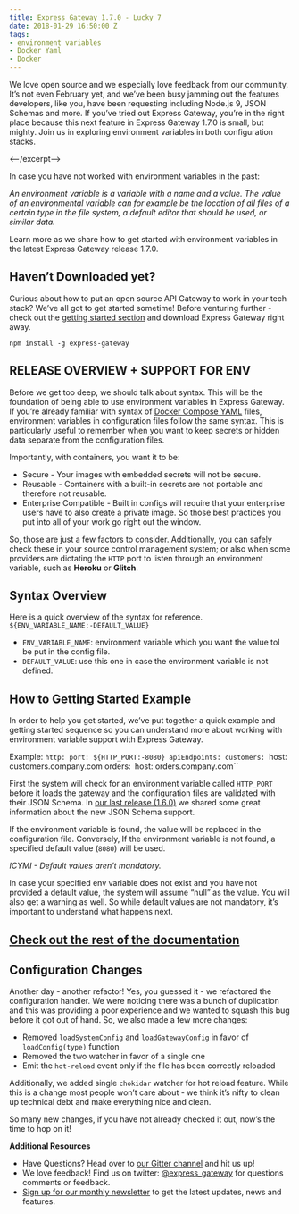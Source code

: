 ```yaml
---
title: Express Gateway 1.7.0 - Lucky 7
date: 2018-01-29 16:50:00 Z
tags:
- environment variables
- Docker Yaml
- Docker
---
```


We love open source and we especially love feedback from our community. It’s not even February yet, and we’ve been busy jamming out the features developers, like you, have been requesting including Node.js 9, JSON Schemas and more. If you’ve tried out Express Gateway, you’re in the right place because this next feature in Express Gateway 1.7.0 is small, but mighty. Join us in exploring environment variables in both configuration stacks.

<--/excerpt-->
 
In case you have not worked with environment variables in the past: 
 
*An environment variable is a variable with a name and a value. The value of an environmental variable can for example be the location of all files of a certain type in the file system, a default editor that should be used, or similar data.* 
 
Learn more  as we share how to get started with environment variables in the latest Express Gateway release 1.7.0.
 
## Haven’t Downloaded yet?
Curious about how to put an open source API Gateway to work in your tech stack? We’ve all got to get started sometime! Before venturing further - check out the [getting started section](https://www.express-gateway.io/getting-started/) and download Express Gateway right away. 
 
`npm install -g express-gateway`
 
 
## RELEASE OVERVIEW + SUPPORT FOR ENV 
Before we get too deep, we should talk about syntax. This will be the foundation of being able to use environment variables in Express Gateway. If you’re already familiar with syntax of [Docker Compose YAML](https://docs.docker.com/compose/environment-variables/) files, environment variables in configuration files follow the same syntax. This is particularly useful to remember when you want to keep secrets or hidden data separate from the configuration files. 
 
Importantly, with containers, you want it to be: 
* Secure - Your images with embedded secrets will not be secure.
* Reusable - Containers with a built-in secrets are not portable and therefore not reusable.
* Enterprise Compatible - Built in configs will require that your enterprise users have to also create a private image. So those best practices you put into all of your work go right out the window.
 
So, those are just a few factors to consider. Additionally, you can safely check these in your source control management system; or also when some providers are dictating the `HTTP` port to listen through an environment variable, such as **Heroku** or **Glitch**.

## Syntax Overview

Here is a quick overview of the syntax for reference.
`
${ENV_VARIABLE_NAME:-DEFAULT_VALUE}`
* `ENV_VARIABLE_NAME`: environment variable which you want the value tol be put in the config file.
* `DEFAULT_VALUE`: use this one in case the environment variable is not defined.

## How to Getting Started Example
In order to help you get started, we’ve put together a quick example and getting started sequence so you can understand more about working with environment variable support with Express Gateway.
 
Example:
`http:
  port: ${HTTP_PORT:-8080}
apiEndpoints:
  customers:
    `host: customers.company.com
  orders:`
    `host: orders.company.com``


First the system will check for an environment variable called `HTTP_PORT` before it loads the gateway and the configuration files are validated with their JSON Schema. In [our last release (1.6.0)](https://www.express-gateway.io/express-gateway-1.6.0-playback-time) we shared some great information about the new JSON Schema support.
 
If the environment variable is found, the value will be replaced in the configuration file. Conversely, If the environment variable is not found, a specified default value (`8080`) will be used. 
 
*ICYMI - Default values aren’t mandatory.*
 
In case your specified env variable does not exist and  you have not provided a default value, the system will assume “null” as the value. You will also get a warning as well. So while default values are not mandatory, it’s important to understand what happens next. 
 
## [Check out the rest of the documentation](https://www.express-gateway.io/docs/configuration/#environment-variables-in-configuration-files) 
 
## Configuration Changes
Another day - another refactor! Yes, you guessed it - we refactored the configuration handler. We were noticing there was a bunch of duplication and this was providing a poor experience and we wanted to squash this bug before it got out of hand. So, we also made a few more changes: 
 
* Removed `loadSystemConfig` and `loadGatewayConfig` in favor of `loadConfig(type)` function
* Removed the two watcher in favor of a single one
* Emit the `hot-reload` event only if the file has been correctly reloaded

Additionally, we added single `chokidar` watcher for hot reload feature. While this is a change most people won’t care about - we think it’s nifty to clean up technical debt and make everything nice and clean.
 
So many new changes, if you have not already checked it out, now’s the time to hop on it!
 
 
**Additional Resources**
* Have Questions? Head over to  [our Gitter channel](https://gitter.im/ExpressGateway/express-gateway) and hit us up!
* We love feedback! Find us on twitter: [@express_gateway](https://twitter.com/express_gateway) for questions comments or feedback.
* [Sign up for our monthly newsletter](http://eepurl.com/cVOqd5) to get the latest updates, news and features.

